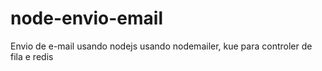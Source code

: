 # node-envio-email
Envio de e-mail usando nodejs usando nodemailer, kue para controler de fila e redis 
